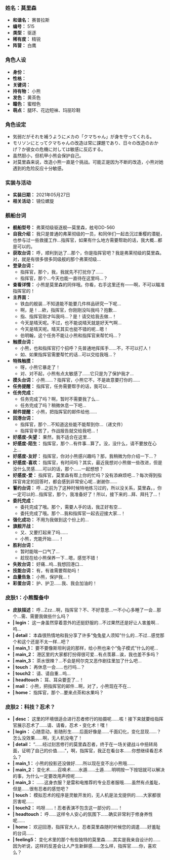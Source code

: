 ### 姓名：莫里森
* **和谐名：** 赛普拉斯
* **编号：** 515
* **类型：** 驱逐
* **稀有度：** 精锐
* **阵营：** 白鹰


### 角色人设
* **身份：** 
* **性格：** 
* **关键词：** 
* **持有物：** 小熊
* **发色：** 黄茶色
* **瞳色：** 蜜柑色
* **萌点：** 腿环、花边短袜、玛丽珍鞋


### 角色设定
* 気弱だがそれを補うようにメカの「クマちゃん」が身を守ってくれる。
* モリソンにとってクマちゃんの改造は常に課題であり、日々の改造のおかげ？か彼女の危機に対しては敏感に反応する。
* 虽然胆小，但机甲小熊会保护自己。
* 对莫里森来说，改造小熊一直是个挑战。可能正是因为不断的改造，小熊对她遇到的危险反应十分敏感。


### 实装与活动
* **实装日期：** 2021年05月27日
* **相关活动：** 镜位螺旋


### 舰船台词
* **舰船型号：** 弗莱彻级驱逐舰—莫里森，舷号DD-560
* **自我介绍：** 我只是普通的弗莱彻级的一员，和同伴们一起击沉过重樱的潜艇，也参与过一些救援工作…指挥官，如果有什么地方需要帮助的话，我大概…都是可以的。
* **获取台词：** 呼，顺利到达了…那个，你是指挥官吧？我是弗莱彻级的莫里森。对，就是有很多很多同级舰的那个弗莱彻级…
* **登录台词：**
  * 指挥官，那个，我，我就先不打扰你了……
  * 指挥官，那个…今天也能一直待在这里吗…？
* **查看详情：** 小熊是莫里森的同伴哦。你看，右手这里还有——啊，不可以瞄准指挥官的！
* **主界面：**
  * 铁血的舰装…不知道能不能要几件样品研究一下呢…
  * 啊，是！…欸，指挥官，你刚刚没叫我吗？抱歉…
  * 指、指挥官刚才叫我吗…？是！请交给我去做…！
  * 今天是晴天呢。不过，也不能说晴天就是好天气啊…
  * 今天是晴天呢。晴天其实也挺不错的呢…嗯！
  * 伯明翰，这个任务不能让小熊和指挥官来帮忙吗…？
* **触摸台词：**
  * 小熊，也和指挥官打个招呼？先普通地挥挥手……不，不可以打人！
  * 如、如果指挥官需要帮忙的话…可以交给我哦…？
* **特殊触摸：**
  * 呀，小熊它暴走了！
  * 对、对不起，小熊有点太敏感了……它只是为了保护我才…
* **摸头台词：** 小熊……？指挥官，小熊它不，不是故意要打你的……
* **任务提醒：** 指挥官，任务需要帮手的话，我可以…
* **任务完成：**
  * 任务完成了吗？啊，暂时不需要我了么…
  * 任务完成了吗？稍微休息一下吧…
* **邮件提醒：** 小熊，把指挥官的邮件给他……
* **回港台词：**
  * 指挥官，那个…不知道这些能不能帮到你…（递文件）
  * 指挥官辛苦了，作战报告就交给我吧…！
* **好感度-失望：** 果然，我不适合在这里…
* **好感度-陌生：** 指挥官，那个…有件事…算了。没，没什么，请不要放在心上…
* **好感度-友好：** 指挥官，你对小熊感兴趣吗？那，我稍微为你介绍一下…？
* **好感度-喜欢：** 指挥官，有时间吗？其实，最近我想对小熊做一些改进，但是没什么灵感……可以的话，那个……一起想想？
* **好感度-爱：** 指挥官，莫里森有帮上你的忙吗？没有添麻烦吧…？每次得到指挥官肯定的回答时，都会感到非常安心呢…谢谢你……
* **誓约台词：** 呼…之前为了这种时候特地练习过的，所以没关系，莫里森，，你一定可以的…指挥官，那个，我准备好了！所以，接下来的…拜、拜托了…！
* **委托完成：**
  * 委托完成了哦。那个，需要人手的话，我正好有空…
  * 委托完成了哦。那个…我和指挥官一起去迎接大家…！
* **强化成功：** 不用为我做到这个份上的…
* **旗舰开战：**
  * 又、又要打起来了吗……
  * 小熊，充能开始……！
* **胜利台词：**
  * 暂时能喘一口气了…
  * 趁现在给小熊保养一下…嗯，感觉不错！
* **失败台词：** 好痛…呜…我想回港口…
* **技能台词：** 有，有谁需要帮助吗！
* **血量告急：** 小熊，保护我…！
* **彩蛋台词：** 护、护卫……我、我会加油的！


### 皮肤1：小熊整备中
* **皮肤描述：** 呼…Zzz…啊，指挥官？不、不好意思…一不小心多睡了一会…那个…需、需要我做些什么吗？
* **| login：** 这一身虽然穿着意外的还挺舒服的…不过果然还是好让人害羞啊…呜…
* **| detail：** 本森很热情地和我分享了许多“兔兔星人须知”什么的…不过…感觉那个和这个还是不太一样…吧？
* **| main_1：** 要不要像斯坦利说的那样，给小熊也来个“兔子模式”什么的呢…
* **| main_2：** 港区里的大家都打扮得很可爱…有点羡慕…诶，我也差不多吗？
* **| main_3：** 茶水很辣？…不会是柯尔克又恶作剧往里加了什么吧…
* **| touch：** 再休息一会……也行吗…？
* **| touch2：** 请、请自重…呜…
* **| headtouch：** 耳、耳朵要歪了…！
* **| mail：** 小熊，把指挥官的邮件…啊，对了，小熊现在不在…
* **| home：** 指挥官，那个…要来点茶和水果吗？


### 皮肤2：科技？忍术？
* **| desc：** 这里的环境很适合进行忍者修行的拍摄呢……咳！接下来就要给指挥官展示忍术了……请、请看，忍术・变化术！嘿！
* **| login：** 心随意动，影随形生……后面好像是……千面幻化，变化显现……？怎么没效果……啊，无人机没电了！
* **| detail：** “……经过刻苦修行的莫里森忍者，终于在一场关键战斗中扭转局面，证明了自己的价值……”，啊，指挥官，我正在看台本……你想继续看忍术么？
* **| main_1：** 小熊的投影还没做好……所以现在变不出小熊哦……
* **| main_2：** 变化术……召唤术……水遁……土遁……明明按一下按钮就可以解决的事，为什么一定要改用声控呢……
* **| main_3：** ……这身衣服？是雷和电推荐的专业忍者服哦……虽然有点羞耻，但是……很有忍者的感觉吧？
* **| touch：** 模拟忍术的程序是灵敏开发的，无人机是法戈提供的……大家都很厉害呢……
* **| touch2：** 呜呀……！忍者表演不包含这一部分的……！
* **| headtouch：** 呼……这样令人安心的氛围下……确实非常利于修身养性呢……
* **| home：** 欢迎回港，指挥官大人，忍者莫里森随时听候您的调遣……好羞耻的台词……
* **| feeling5：** 变化术里的那个有些独特的莫里森……其实是我亲自设计的……因为听说，这样的反差会让人产生新鲜感……怎么样，指挥官……你，喜欢么？
